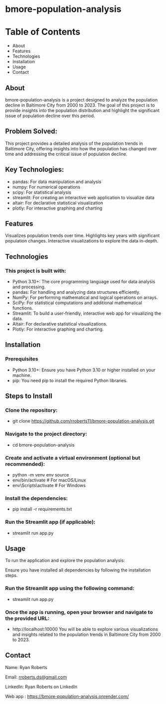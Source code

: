 # bmore-population-analysis

# Table of Contents
- About
- Features
- Technologies
- Installation
- Usage
- Contact

## About
bmore-population-analysis is a project designed to analyze the population decline in Baltimore City from 2000 to 2023. The goal of this project is to provide insights into the population distribution and highlight the significant issue of population decline over this period.

## Problem Solved:
This project provides a detailed analysis of the population trends in Baltimore City, offering insights into how the population has changed over time and addressing the critical issue of population decline.

## Key Technologies:
- pandas: For data manipulation and analysis
- numpy: For numerical operations
- scipy: For statistical analysis
- streamlit: For creating an interactive web application to visualize data
- altair: For declarative statistical visualization
- plotly: For interactive graphing and charting

## Features
Visualizes population trends over time.
Highlights key years with significant population changes.
Interactive visualizations to explore the data in-depth.

## Technologies
### This project is built with:

- Python 3.10+: The core programming language used for data analysis and processing.
- pandas: For handling and analyzing data structures efficiently.
- NumPy: For performing mathematical and logical operations on arrays.
- SciPy: For statistical computations and additional mathematical functions.
- Streamlit: To build a user-friendly, interactive web app for visualizing the data.
- Altair: For declarative statistical visualizations.
- Plotly: For interactive graphing and charting.

## Installation
### Prerequisites
- Python 3.10+: Ensure you have Python 3.10 or higher installed on your machine.
- pip: You need pip to install the required Python libraries.

## Steps to Install
### Clone the repository:

- git clone https://github.com/rroberts11/bmore-population-analysis.git

### Navigate to the project directory:
- cd bmore-population-analysis

### Create and activate a virtual environment (optional but recommended):
- python -m venv env source
- env/bin/activate  # For macOS/Linux
- env\Scripts\activate  # For Windows

### Install the dependencies:
- pip install -r requirements.txt

### Run the Streamlit app (if applicable):
- streamlit run app.py

## Usage
To run the application and explore the population analysis:

Ensure you have installed all dependencies by following the installation steps.

### Run the Streamlit app using the following command:
- streamlit run app.py

### Once the app is running, open your browser and navigate to the provided URL:
- http://localhost:10000
You will be able to explore various visualizations and insights related to the population trends in Baltimore City from 2000 to 2023.

## Contact
Name: Ryan Roberts

Email: rroberts.ds@gmail.com

LinkedIn: Ryan Roberts on LinkedIn


Web app : https://bmore-population-analysis.onrender.com/